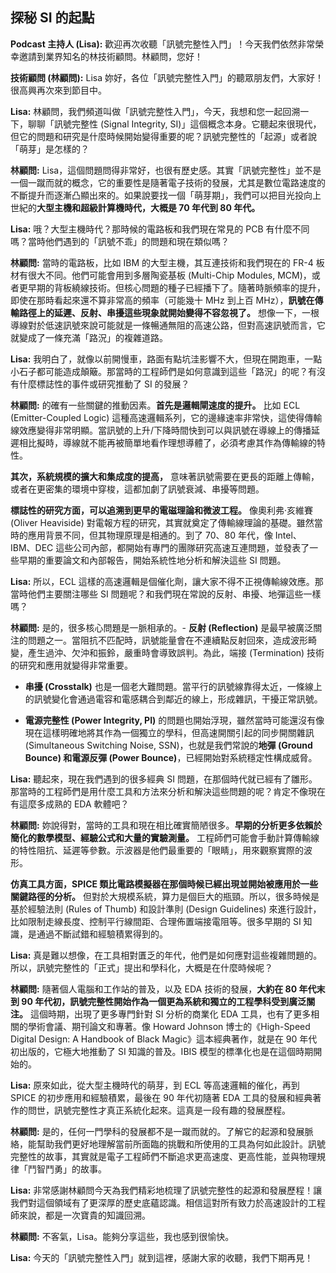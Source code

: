 探秘 SI 的起點
--

**Podcast 主持人 (Lisa):** 歡迎再次收聽「訊號完整性入門」！今天我們依然非常榮幸邀請到業界知名的林技術顧問。林顧問，您好！

**技術顧問 (林顧問):** Lisa 妳好，各位「訊號完整性入門」的聽眾朋友們，大家好！很高興再次來到節目中。

**Lisa:** 林顧問，我們頻道叫做「訊號完整性入門」，今天，我想和您一起回溯一下，聊聊「訊號完整性 (Signal Integrity, SI)」這個概念本身。它聽起來很現代，但它的問題和研究是什麼時候開始變得重要的呢？訊號完整性的「起源」或者說「萌芽」是怎樣的？

**林顧問:** Lisa，這個問題問得非常好，也很有歷史感。其實「訊號完整性」並不是一個一蹴而就的概念，它的重要性是隨著電子技術的發展，尤其是數位電路速度的不斷提升而逐漸凸顯出來的。如果說要找一個「萌芽期」，我們可以把目光投向上世紀的**大型主機和超級計算機時代，大概是 70 年代到 80 年代。**

**Lisa:** 哦？大型主機時代？那時候的電路板和我們現在常見的 PCB 有什麼不同嗎？當時他們遇到的「訊號不乖」的問題和現在類似嗎？

**林顧問:** 當時的電路板，比如 IBM 的大型主機，其互連技術和我們現在的 FR-4 板材有很大不同。他們可能會用到多層陶瓷基板 (Multi-Chip Modules, MCM)，或者更早期的背板繞線技術。但核心問題的種子已經播下了。隨著時脈頻率的提升，即使在那時看起來還不算非常高的頻率（可能幾十 MHz 到上百 MHz），**訊號在傳輸路徑上的延遲、反射、串擾這些現象就開始變得不容忽視了。** 想像一下，一根導線對於低速訊號來說可能就是一條暢通無阻的高速公路，但對高速訊號而言，它就變成了一條充滿「路況」的複雜道路。

**Lisa:** 我明白了，就像以前開慢車，路面有點坑洼影響不大，但現在開跑車，一點小石子都可能造成顛簸。那當時的工程師們是如何意識到這些「路況」的呢？有沒有什麼標誌性的事件或研究推動了 SI 的發展？

**林顧問:** 的確有一些關鍵的推動因素。**首先是邏輯閘速度的提升。** 比如 ECL (Emitter-Coupled Logic) 這種高速邏輯系列，它的邊緣速率非常快，這使得傳輸線效應變得非常明顯。當訊號的上升/下降時間快到可以與訊號在導線上的傳播延遲相比擬時，導線就不能再被簡單地看作理想導體了，必須考慮其作為傳輸線的特性。
    
**其次，系統規模的擴大和集成度的提高，** 意味著訊號需要在更長的距離上傳輸，或者在更密集的環境中穿梭，這都加劇了訊號衰減、串擾等問題。
    
**標誌性的研究方面，可以追溯到更早的電磁理論和微波工程。** 像奧利弗·亥維賽 (Oliver Heaviside) 對電報方程的研究，其實就奠定了傳輸線理論的基礎。雖然當時的應用背景不同，但其物理原理是相通的。到了 70、80 年代，像 Intel、IBM、DEC 這些公司內部，都開始有專門的團隊研究高速互連問題，並發表了一些早期的重要論文和內部報告，開始系統性地分析和解決這些 SI 問題。

**Lisa:** 所以，ECL 這樣的高速邏輯是個催化劑，讓大家不得不正視傳輸線效應。那當時他們主要關注哪些 SI 問題呢？和我們現在常說的反射、串擾、地彈這些一樣嗎？

**林顧問:** 是的，很多核心問題是一脈相承的。- **反射 (Reflection)** 是最早被廣泛關注的問題之一。當阻抗不匹配時，訊號能量會在不連續點反射回來，造成波形畸變，產生過沖、欠沖和振鈴，嚴重時會導致誤判。為此，端接 (Termination) 技術的研究和應用就變得非常重要。

- **串擾 (Crosstalk)** 也是一個老大難問題。當平行的訊號線靠得太近，一條線上的訊號變化會通過電容和電感耦合到鄰近的線上，形成雜訊，干擾正常訊號。

- **電源完整性 (Power Integrity, PI)** 的問題也開始浮現，雖然當時可能還沒有像現在這樣明確地將其作為一個獨立的學科，但高速開關引起的同步開關雜訊 (Simultaneous Switching Noise, SSN)，也就是我們常說的**地彈 (Ground Bounce) 和電源反彈 (Power Bounce)**，已經開始對系統穩定性構成威脅。

**Lisa:** 聽起來，現在我們遇到的很多經典 SI 問題，在那個時代就已經有了雛形。那當時的工程師們是用什麼工具和方法來分析和解決這些問題的呢？肯定不像現在有這麼多成熟的 EDA 軟體吧？

**林顧問:** 妳說得對，當時的工具和現在相比確實簡陋很多。**早期的分析更多依賴於簡化的數學模型、經驗公式和大量的實驗測量。** 工程師們可能會手動計算傳輸線的特性阻抗、延遲等參數。示波器是他們最重要的「眼睛」，用來觀察實際的波形。
    
**仿真工具方面，SPICE 類比電路模擬器在那個時候已經出現並開始被應用於一些關鍵路徑的分析。** 但對於大規模系統，算力是個巨大的瓶頸。所以，很多時候是基於經驗法則 (Rules of Thumb) 和設計準則 (Design Guidelines) 來進行設計，比如限制走線長度、控制平行線間距、合理佈置端接電阻等。很多早期的 SI 知識，是通過不斷試錯和經驗積累得到的。

**Lisa:** 真是難以想像，在工具相對匱乏的年代，他們是如何應對這些複雜問題的。所以，訊號完整性的「正式」提出和學科化，大概是在什麼時候呢？

**林顧問:** 隨著個人電腦和工作站的普及，以及 EDA 技術的發展，**大約在 80 年代末到 90 年代初，訊號完整性開始作為一個更為系統和獨立的工程學科受到廣泛關注。** 這個時期，出現了更多專門針對 SI 分析的商業化 EDA 工具，也有了更多相關的學術會議、期刊論文和專著。像 Howard Johnson 博士的《High-Speed Digital Design: A Handbook of Black Magic》這本經典著作，就是在 90 年代初出版的，它極大地推動了 SI 知識的普及。IBIS 模型的標準化也是在這個時期開始的。

**Lisa:** 原來如此，從大型主機時代的萌芽，到 ECL 等高速邏輯的催化，再到 SPICE 的初步應用和經驗積累，最後在 90 年代初隨著 EDA 工具的發展和經典著作的問世，訊號完整性才真正系統化起來。這真是一段有趣的發展歷程。

**林顧問:** 是的，任何一門學科的發展都不是一蹴而就的。了解它的起源和發展脈絡，能幫助我們更好地理解當前所面臨的挑戰和所使用的工具為何如此設計。訊號完整性的故事，其實就是電子工程師們不斷追求更高速度、更高性能，並與物理規律「鬥智鬥勇」的故事。

**Lisa:** 非常感謝林顧問今天為我們精彩地梳理了訊號完整性的起源和發展歷程！讓我們對這個領域有了更深厚的歷史底蘊認識。相信這對所有致力於高速設計的工程師來說，都是一次寶貴的知識回溯。

**林顧問:** 不客氣，Lisa。能夠分享這些，我也感到很愉快。

**Lisa:** 今天的「訊號完整性入門」就到這裡，感謝大家的收聽，我們下期再見！
